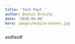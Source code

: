 ```yaml
---
title: 'Test Post '
author: Dennis Brotzky
date: '2020-04-09'
hero: images/mobile-banner.jpg
---
```

asdfasdf
